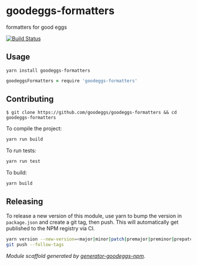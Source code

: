 # goodeggs-formatters

formatters for good eggs

[![Build Status](http://img.shields.io/travis/goodeggs/goodeggs-formatters.svg?style=flat-square)](https://travis-ci.org/goodeggs/goodeggs-formatters)

## Usage

```
yarn install goodeggs-formatters
```

```coffeescript
goodeggsFormatters = require 'goodeggs-formatters'
```

## Contributing

```
$ git clone https://github.com/goodeggs/goodeggs-formatters && cd goodeggs-formatters
```

To compile the project:

```sh
yarn run build
```

To run tests:

```sh
yarn run test
```

To build:

```sh
yarn build
```

## Releasing

To release a new version of this module, use yarn to bump the version
in `package.json` and create a git tag, then push. This will automatically
get published to the NPM registry via CI.

```sh
yarn version --new-version=<major|minor|patch|premajor|preminor|prepatch>
git push --follow-tags
```

_Module scaffold generated by [generator-goodeggs-npm](https://github.com/goodeggs/generator-goodeggs-npm)._
